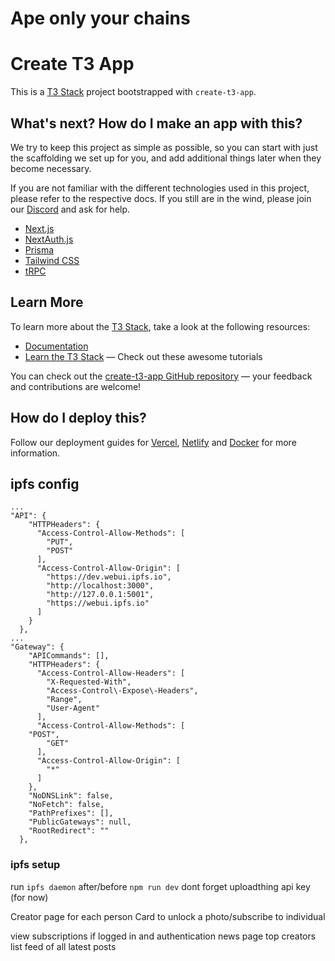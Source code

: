 # Ape only your chains

# Create T3 App

This is a [T3 Stack](https://create.t3.gg/) project bootstrapped with `create-t3-app`.

## What's next? How do I make an app with this?

We try to keep this project as simple as possible, so you can start with just the scaffolding we set up for you, and add additional things later when they become necessary.

If you are not familiar with the different technologies used in this project, please refer to the respective docs. If you still are in the wind, please join our [Discord](https://t3.gg/discord) and ask for help.

- [Next.js](https://nextjs.org)
- [NextAuth.js](https://next-auth.js.org)
- [Prisma](https://prisma.io)
- [Tailwind CSS](https://tailwindcss.com)
- [tRPC](https://trpc.io)

## Learn More

To learn more about the [T3 Stack](https://create.t3.gg/), take a look at the following resources:

- [Documentation](https://create.t3.gg/)
- [Learn the T3 Stack](https://create.t3.gg/en/faq#what-learning-resources-are-currently-available) — Check out these awesome tutorials

You can check out the [create-t3-app GitHub repository](https://github.com/t3-oss/create-t3-app) — your feedback and contributions are welcome!

## How do I deploy this?

Follow our deployment guides for [Vercel](https://create.t3.gg/en/deployment/vercel), [Netlify](https://create.t3.gg/en/deployment/netlify) and [Docker](https://create.t3.gg/en/deployment/docker) for more information.

## ipfs config

```
...
"API": {
    "HTTPHeaders": {
      "Access-Control-Allow-Methods": [
        "PUT",
        "POST"
      ],
      "Access-Control-Allow-Origin": [
        "https://dev.webui.ipfs.io",
        "http://localhost:3000",
        "http://127.0.0.1:5001",
        "https://webui.ipfs.io"
      ]
    }
  },
...
"Gateway": {
    "APICommands": [],
    "HTTPHeaders": {
      "Access-Control-Allow-Headers": [
        "X-Requested-With",
      	"Access-Control\-Expose\-Headers",
        "Range",
        "User-Agent"
      ],
      "Access-Control-Allow-Methods": [
 	"POST",
        "GET"
      ],
      "Access-Control-Allow-Origin": [
        "*"
      ]
    },
    "NoDNSLink": false,
    "NoFetch": false,
    "PathPrefixes": [],
    "PublicGateways": null,
    "RootRedirect": ""
  },
```

### ipfs setup

run `ipfs daemon` after/before `npm run dev`
dont forget uploadthing api key (for now)

Creator page for each person
Card to unlock a photo/subscribe to individual

view subscriptions if logged in and authentication
news page
top creators list
feed of all latest posts

